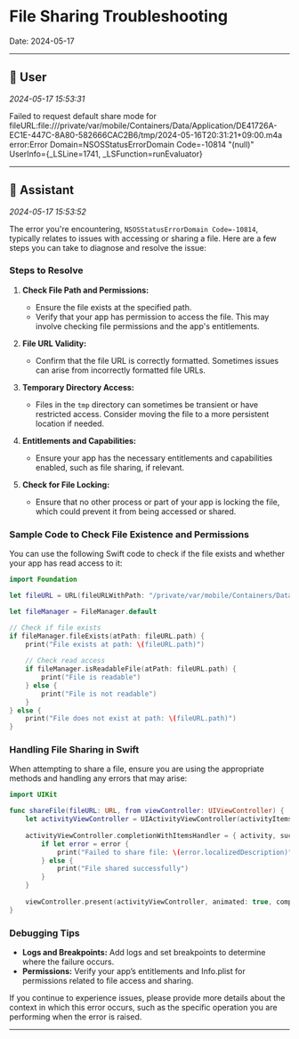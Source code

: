 # File Sharing Troubleshooting

Date: 2024-05-17

---

## 👤 User
*2024-05-17 15:53:31*

Failed to request default share mode for fileURL:file:///private/var/mobile/Containers/Data/Application/DE41726A-EC1E-447C-8A80-582666CAC2B6/tmp/2024-05-16T20:31:21+09:00.m4a error:Error Domain=NSOSStatusErrorDomain Code=-10814 "(null)" UserInfo={_LSLine=1741, _LSFunction=runEvaluator}

---

## 🤖 Assistant
*2024-05-17 15:53:52*

The error you're encountering, `NSOSStatusErrorDomain Code=-10814`, typically relates to issues with accessing or sharing a file. Here are a few steps you can take to diagnose and resolve the issue:

### Steps to Resolve

1. **Check File Path and Permissions:**
   - Ensure the file exists at the specified path.
   - Verify that your app has permission to access the file. This may involve checking file permissions and the app's entitlements.

2. **File URL Validity:**
   - Confirm that the file URL is correctly formatted. Sometimes issues can arise from incorrectly formatted file URLs.

3. **Temporary Directory Access:**
   - Files in the `tmp` directory can sometimes be transient or have restricted access. Consider moving the file to a more persistent location if needed.

4. **Entitlements and Capabilities:**
   - Ensure your app has the necessary entitlements and capabilities enabled, such as file sharing, if relevant.

5. **Check for File Locking:**
   - Ensure that no other process or part of your app is locking the file, which could prevent it from being accessed or shared.

### Sample Code to Check File Existence and Permissions

You can use the following Swift code to check if the file exists and whether your app has read access to it:

```swift
import Foundation

let fileURL = URL(fileURLWithPath: "/private/var/mobile/Containers/Data/Application/DE41726A-EC1E-447C-8A80-582666CAC2B6/tmp/2024-05-16T20:31:21+09:00.m4a")

let fileManager = FileManager.default

// Check if file exists
if fileManager.fileExists(atPath: fileURL.path) {
    print("File exists at path: \(fileURL.path)")
    
    // Check read access
    if fileManager.isReadableFile(atPath: fileURL.path) {
        print("File is readable")
    } else {
        print("File is not readable")
    }
} else {
    print("File does not exist at path: \(fileURL.path)")
}
```

### Handling File Sharing in Swift

When attempting to share a file, ensure you are using the appropriate methods and handling any errors that may arise:

```swift
import UIKit

func shareFile(fileURL: URL, from viewController: UIViewController) {
    let activityViewController = UIActivityViewController(activityItems: [fileURL], applicationActivities: nil)
    
    activityViewController.completionWithItemsHandler = { activity, success, items, error in
        if let error = error {
            print("Failed to share file: \(error.localizedDescription)")
        } else {
            print("File shared successfully")
        }
    }
    
    viewController.present(activityViewController, animated: true, completion: nil)
}
```

### Debugging Tips

- **Logs and Breakpoints:** Add logs and set breakpoints to determine where the failure occurs.
- **Permissions:** Verify your app’s entitlements and Info.plist for permissions related to file access and sharing.

If you continue to experience issues, please provide more details about the context in which this error occurs, such as the specific operation you are performing when the error is raised.

---
